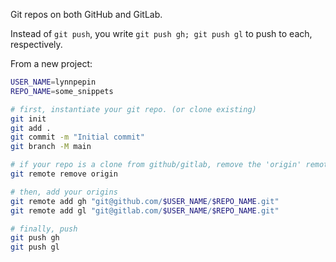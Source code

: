 Git repos on both GitHub and GitLab.

Instead of `git push`, you write `git push gh; git push gl` to push to each, respectively.

From a new project:

```sh
USER_NAME=lynnpepin
REPO_NAME=some_snippets

# first, instantiate your git repo. (or clone existing)
git init 
git add .
git commit -m "Initial commit"
git branch -M main

# if your repo is a clone from github/gitlab, remove the 'origin' remote
git remote remove origin

# then, add your origins
git remote add gh "git@github.com/$USER_NAME/$REPO_NAME.git"
git remote add gl "git@gitlab.com/$USER_NAME/$REPO_NAME.git"

# finally, push
git push gh
git push gl
```
